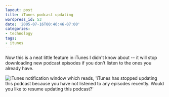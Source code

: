 ```yaml
---
layout: post
title: iTunes podcast updating
wordpress_id: 53
date: '2005-07-16T00:46:46-07:00'
categories:
- technology
tags:
- itunes
---
```

Now this is a neat little feature in iTunes I didn't know about -- it will stop downloading new podcast episodes if you
don't listen to the ones you already have.

<img src="itunes-podcasts.jpg" alt="iTunes notification window which reads, 'iTunes has stopped updating this podcast
because you have not listened to any episodes recently.  Would you like to resume updating this podcast?'" />
